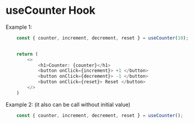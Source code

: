 # useCounter Hook

Example 1:
```js
    const { counter, increment, decrement, reset } = useCounter(10);


    return (
        <>
            <h1>Counter: {counter}</h1>
            <button onClick={increment}> +1 </button>
            <button onClick={decrement}> -1 </button>
            <button onClick={reset}> Reset </button>
        </>
    )
```

Example 2: (it also can be call without initial value)
```js
    const { counter, increment, decrement, reset } = useCounter();
```
